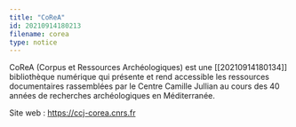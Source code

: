 ```yaml
---
title: "CoReA"
id: 20210914180213
filename: corea
type: notice
---
```


CoReA (Corpus et Ressources Archéologiques) est une [[20210914180134]] bibliothèque numérique qui présente et rend accessible les ressources documentaires rassemblées par le Centre Camille Jullian au cours des 40 années de recherches archéologiques en Méditerranée.

Site web : <https://ccj-corea.cnrs.fr>

